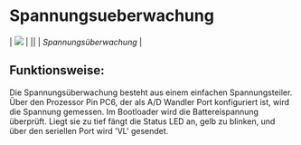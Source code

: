 # Spannungsueberwachung

| ![][1]                 |
||
| *Spannungsüberwachung* |



## Funktionsweise:

Die Spannungsüberwachung besteht aus einem einfachen Spannungsteiler. Über den Prozessor Pin PC6, der als A/D Wandler Port konfiguriert ist, wird die Spannung gemessen. Im Bootloader wird die Battereispannung überprüft. Liegt sie zu tief fängt die Status LED an, gelb zu blinken, und über den seriellen Port wird 'VL' gesendet.

 [1]: http://www.asurowiki.de/pmwiki/uploads/Main/powerwatch.jpg